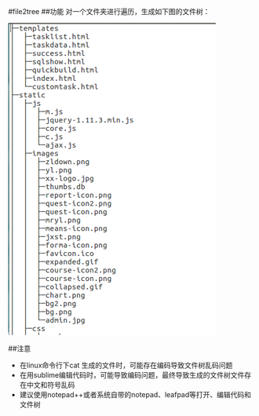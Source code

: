 #file2tree
##功能
对一个文件夹进行遍历，生成如下图的文件树：

![Alt text](./screenshot.png)

##注意
- 在linux命令行下cat 生成的文件时，可能存在编码导致文件树乱码问题
- 在用sublime编辑代码时，可能导致编码问题，最终导致生成的文件树文件存在中文和符号乱码
- 建议使用notepad++或者系统自带的notepad、leafpad等打开、编辑代码和文件树